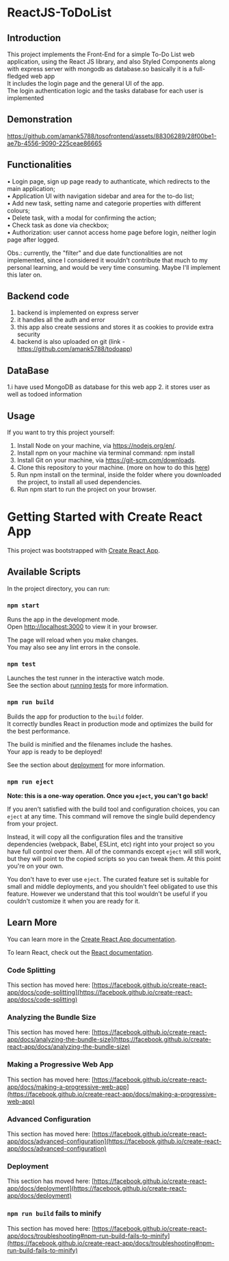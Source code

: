 # ReactJS-ToDoList
## Introduction
This project implements the Front-End for a simple To-Do List web application, using the React JS library, and also Styled Components along with express server with mongodb as database.so basically it is a full-fledged web app<br/>
It includes the login page and the general UI of the app. <br/>
The login authentication logic and the tasks database for each user is implemented

## Demonstration



https://github.com/amank5788/tosofrontend/assets/88306289/28f00be1-ae7b-4556-9090-225ceae86665




## Functionalities
• Login page, sign up page ready to authanticate, which redirects to the main application; <br/>
• Application UI with navigation sidebar and area for the to-do list; <br/>
• Add new task, setting name and categorie properties with different colours; <br/>
• Delete task, with a modal for confirming the action; <br/>
• Check task as done via checkbox; <br/>
• Authorization: user cannot access home page before login, neither login page after logged. <br/>

Obs.: currently, the "filter" and due date  functionalities are not implemented, since I considered it wouldn't contribute that much to my personal learning, and would be very time consuming. Maybe I'll implement this later on.

## Backend code

1. backend is implemented on express server
2. it handles all the auth and error
3. this app also create sessions and stores it as cookies to provide extra security
4. backend is also uploaded  on git (link - https://github.com/amank5788/todoapp)


## DataBase

1.i have used MongoDB as database for this web app
2. it stores user as well as todoed information




## Usage
If you want to try this project yourself:
1. Install Node on your machine, via https://nodejs.org/en/.
2. Install npm on your machine via terminal command:  npm install 
3. Install Git on your machine, via https://git-scm.com/downloads.
4. Clone this repository to your machine. (more on how to do this [here](https://github.com/amank5788/todoapp))
5. Run npm install on the terminal, inside the folder where you downloaded the project, to install all used dependencies.
6. Run npm start to run the project on your browser.







# Getting Started with Create React App

This project was bootstrapped with [Create React App](https://github.com/facebook/create-react-app).

## Available Scripts

In the project directory, you can run:

### `npm start`

Runs the app in the development mode.\
Open [http://localhost:3000](http://localhost:3000) to view it in your browser.

The page will reload when you make changes.\
You may also see any lint errors in the console.

### `npm test`

Launches the test runner in the interactive watch mode.\
See the section about [running tests](https://facebook.github.io/create-react-app/docs/running-tests) for more information.

### `npm run build`

Builds the app for production to the `build` folder.\
It correctly bundles React in production mode and optimizes the build for the best performance.

The build is minified and the filenames include the hashes.\
Your app is ready to be deployed!

See the section about [deployment](https://facebook.github.io/create-react-app/docs/deployment) for more information.

### `npm run eject`

**Note: this is a one-way operation. Once you `eject`, you can't go back!**

If you aren't satisfied with the build tool and configuration choices, you can `eject` at any time. This command will remove the single build dependency from your project.

Instead, it will copy all the configuration files and the transitive dependencies (webpack, Babel, ESLint, etc) right into your project so you have full control over them. All of the commands except `eject` will still work, but they will point to the copied scripts so you can tweak them. At this point you're on your own.

You don't have to ever use `eject`. The curated feature set is suitable for small and middle deployments, and you shouldn't feel obligated to use this feature. However we understand that this tool wouldn't be useful if you couldn't customize it when you are ready for it.

## Learn More

You can learn more in the [Create React App documentation](https://facebook.github.io/create-react-app/docs/getting-started).

To learn React, check out the [React documentation](https://reactjs.org/).

### Code Splitting

This section has moved here: [https://facebook.github.io/create-react-app/docs/code-splitting](https://facebook.github.io/create-react-app/docs/code-splitting)

### Analyzing the Bundle Size

This section has moved here: [https://facebook.github.io/create-react-app/docs/analyzing-the-bundle-size](https://facebook.github.io/create-react-app/docs/analyzing-the-bundle-size)

### Making a Progressive Web App

This section has moved here: [https://facebook.github.io/create-react-app/docs/making-a-progressive-web-app](https://facebook.github.io/create-react-app/docs/making-a-progressive-web-app)

### Advanced Configuration

This section has moved here: [https://facebook.github.io/create-react-app/docs/advanced-configuration](https://facebook.github.io/create-react-app/docs/advanced-configuration)

### Deployment

This section has moved here: [https://facebook.github.io/create-react-app/docs/deployment](https://facebook.github.io/create-react-app/docs/deployment)

### `npm run build` fails to minify

This section has moved here: [https://facebook.github.io/create-react-app/docs/troubleshooting#npm-run-build-fails-to-minify](https://facebook.github.io/create-react-app/docs/troubleshooting#npm-run-build-fails-to-minify)
